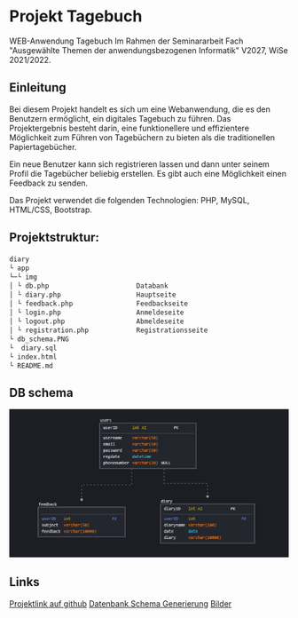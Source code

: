 # Projekt Tagebuch

WEB-Anwendung Tagebuch 
Im Rahmen der Seminararbeit Fach "Ausgewählte Themen der anwendungsbezogenen Informatik" V2027, WiSe 2021/2022. 

## Einleitung 

Bei diesem Projekt handelt es sich um eine Webanwendung, die es den Benutzern ermöglicht, ein digitales Tagebuch zu führen.
Das Projektergebnis besteht darin, eine funktionellere und effizientere Möglichkeit zum Führen von Tagebüchern zu bieten als die traditionellen Papiertagebücher.

Ein neue Benutzer kann sich registrieren lassen und dann unter seinem Profil die Tagebücher beliebig erstellen. Es gibt auch eine Möglichkeit einen Feedback zu senden.

Das Projekt verwendet die folgenden Technologien: PHP, MySQL, HTML/CSS, Bootstrap.

## Projektstruktur: 
```
diary
└ app 
└─└ img
│ └ db.php                      Databank
│ └ diary.php                   Hauptseite
│ └ feedback.php                Feedbackseite
│ └ login.php                   Anmeldeseite
│ └ logout.php                  Abmeldeseite
│ └ registration.php            Registrationsseite
└ db_schema.PNG
└  diary.sql
└ index.html
└ README.md
```

## DB schema
![db schema](https://github.com/annadulova/diary/blob/main/db_schema.PNG)

## Links
[Projektlink auf github](https://github.com/annadulova/diary)
[Datenbank Schema Generierung](https://app.sqldbm.com/)
[Bilder](https://www.pexels.com/)